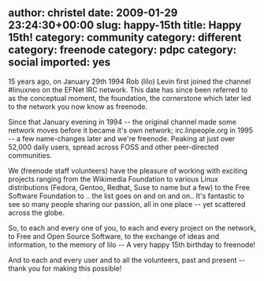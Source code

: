 author: christel
date: 2009-01-29 23:24:30+00:00
slug: happy-15th
title: Happy 15th!
category: community
category: different
category: freenode
category: pdpc
category: social
imported: yes
---
15 years ago, on January 29th 1994 Rob (lilo) Levin first joined the channel #linuxneo on the EFNet IRC network. This date has since been referred to as the conceptual moment, the foundation, the cornerstone which later led to the network you now know as freenode.

Since that January evening in 1994 -- the original channel made some network moves before it became it's own network; irc.linpeople.org in 1995 -- a few name-changes later and we're freenode. Peaking at just over 52,000 daily users, spread across FOSS and other peer-directed communities.

We (freenode staff volunteers) have the pleasure of working with exciting projects ranging from the Wikimedia Foundation to various Linux distributions (Fedora, Gentoo, Redhat, Suse to name but a few) to the Free Software Foundation to .. the list goes on and on and on.. It's fantastic to see so many people sharing our passion, all in one place -- yet scattered across the globe.

So, to each and every one of you, to each and every project on the network, to Free and Open Source Software, to the exchange of ideas and information, to the memory of lilo -- A very happy 15th birthday to freenode!

And to each and every user and to all the volunteers, past and present -- thank you for making this possible!
